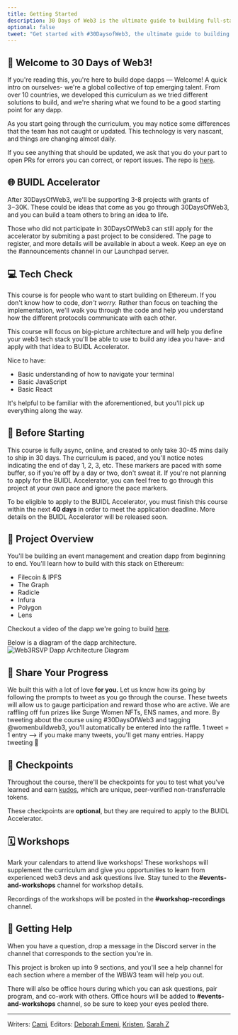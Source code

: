 ```yaml
---
title: Getting Started
description: 30 Days of Web3 is the ultimate guide to building full-stack dapps on Ethereum. Get started with our free online curriculum here.
optional: false
tweet: "Get started with #30DaysofWeb3, the ultimate guide to building full-stack dapps with @womenbuildweb3 🚀"
---
```


## 👋 Welcome to 30 Days of Web3!

If you're reading this, you're here to build dope dapps — Welcome! A quick intro on ourselves- we're a global collective of top emerging talent. From over 10 countries, we developed this
curriculum as we tried different solutions to build, and we're sharing what we found to be a good starting point for any dapp.

As you start going through the curriculum, you may notice some differences that the team has not caught or updated. This technology is very nascant, and things are changing almost daily.

If you see anything that should be updated, we ask that you do your part to open PRs for errors you can correct, or report issues. The repo is [here](https://github.com/womenbuildweb3/30daysofweb3.xyz).

## 🌐 BUIDL Accelerator

After 30DaysOfWeb3, we'll be supporting 3-8 projects with grants of $3-$30K. These could be ideas that come as you go through 30DaysOfWeb3, and you can build a team others to bring an idea to life.

Those who did not participate in 30DaysOfWeb3 can still apply for the accelerator by submiting a past project to be considered. The page to register, and more details will be available in about a week. Keep an eye on the #announcements channel in our Launchpad server.

## 💻 Tech Check

This course is for people who want to start building on Ethereum. If you don't know how to code, _don't worry._ Rather than focus on teaching the implementation, we'll walk you through the code and help you understand how the different protocols communicate with each other.

This course will focus on big-picture architecture and will help you define your web3 tech stack you'll be able to use to build any idea you have- and apply with that idea to BUIDL Accelerator.

Nice to have:

- Basic understanding of how to navigate your terminal
- Basic JavaScript
- Basic React

It's helpful to be familiar with the aforementioned, but you'll pick up everything along the way.

## 🚀 Before Starting

This course is fully async, online, and created to only take 30-45 mins daily to ship in 30 days. The curriculum is paced, and you'll notice notes indicating the end of day 1, 2, 3, etc. These markers are paced with some buffer, so if you're off by a day or two, don't sweat it. If you're not planning to apply for the BUIDL Accelerator, you can feel free to go through this project at your own pace and ignore the pace markers.

To be eligible to apply to the BUIDL Accelerator, you must finish this course within the next **40 days** in order to meet the application deadline. More details on the BUIDL Accelerator will be released soon.

## 👀 Project Overview

You'll be building an event management and creation dapp from beginning to end. You'll learn how to build with this stack on Ethereum:

- Filecoin & IPFS
- The Graph
- Radicle
- Infura
- Polygon
- Lens

Checkout a video of the dapp we're going to build [here](https://www.loom.com/share/c3fb24a579644feaa7510e98be37181a).

Below is a diagram of the dapp architecture.
![Web3RSVP Dapp Architecture Diagram](https://i.imgur.com/2TPbE9J.jpg)

## 🐥 Share Your Progress

We built this with a lot of love **for you.** Let us know how its going by following the prompts to tweet as you go through the course. These tweets will allow us to gauge participation and reward those who are active. We are raffling off fun prizes like Surge Women NFTs, ENS names, and more. By tweeting about the course using #30DaysOfWeb3 and tagging @womenbuildweb3, you'll automatically be entered into the raffle. 1 tweet = 1 entry --> if you make many tweets, you'll get many entries. Happy tweeting 🐥

## 🏁 Checkpoints

Throughout the course, there'll be checkpoints for you to test what you've learned and earn [kudos](https://mintkudos.xyz/), which are unique, peer-verified non-transferrable tokens.

These checkpoints are **optional**, but they are required to apply to the BUIDL Accelerator.

## 🗓 Workshops

Mark your calendars to attend live workshops! These workshops will supplement the curriculum and give you opportunities to learn from experienced web3 devs and ask questions live. Stay tuned to the **#events-and-workshops** channel for workshop details.

Recordings of the workshops will be posted in the **#workshop-recordings** channel.

## 🤚 Getting Help

When you have a question, drop a message in the Discord server in the channel that corresponds to the section you're in.

This project is broken up into 9 sections, and you'll see a help channel for each section where a member of the WBW3 team will help you out.

There will also be office hours during which you can ask questions, pair program, and co-work with others. Office hours will be added to **#events-and-workshops** channel, so be sure to keep your eyes peeled there.

---

Writers: [Cami](https://twitter.com/camiinthisthang),
Editors: [Deborah Emeni](https://twitter.com/_emeni_deborah), [Kristen](https://twitter.com/CuddleofDeath), [Sarah Z](https://twitter.com/haegeez)
